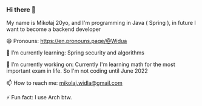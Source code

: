 ### Hi there 👋
My name is Mikołaj 20yo, and I'm programming in Java ( Spring ), in future I want to become a backend developer

😄 Pronouns: https://en.pronouns.page/@Widua

🌱 I’m currently learning: Spring security and algorithms

🔭 I’m currently working on: Currently I'm learning math for the most important exam in life. So I'm not coding until June 2022

📫 How to reach me: mikolaj.widla@gmail.com

⚡ Fun fact: I use Arch btw.

<!--
**Widua/Widua** is a ✨ _special_ ✨ repository because its `README.md` (this file) appears on your GitHub profile.

Here are some ideas to get you started:

- 🔭 I’m currently working on ...
- 🌱 I’m currently learning ...
- 👯 I’m looking to collaborate on ...
- 🤔 I’m looking for help with ...
- 💬 Ask me about ...
- 📫 How to reach me: ...
- 😄 Pronouns: ...
- ⚡ Fun fact: ...
-->
